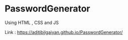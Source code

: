 # PasswordGenerator

Using HTML , CSS and JS

Link : https://aditibilgaiyan.github.io/PasswordGenerator/
